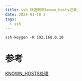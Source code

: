 ```yaml
---
title: ssh 快速删除known_hosts记录
date: 2024-01-10 2
tags:
  - ssh
---
```

```
ssh-keygen -R 192.168.0.10
```

# 参考

[KNOWN_HOSTS处理](https://developer.aliyun.com/article/6827) 